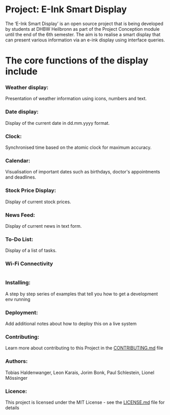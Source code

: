 # Project: E-Ink Smart Display 
The ‘E-Ink Smart Display’ is an open source project that is being developed by students at DHBW Heilbronn as part of the Project Conception module until the end of the 6th semester. The aim is to realise a smart display that can present various information via an e-ink display using interface queries.

# The core functions of the display include
### Weather display: 
Presentation of weather information using icons, numbers and text. 
### Date display: 
Display of the current date in dd.mm.yyyy format. 
### Clock: 
Synchronised time based on the atomic clock for maximum accuracy. 
### Calendar: 
Visualisation of important dates such as birthdays, doctor's appointments and deadlines.
### Stock Price Display:
Display of current stock prices.
### News Feed:
Display of current news in text form.
### To-Do List:
Display of a list of tasks.
### Wi-Fi Connectivity
# 

### Installing: 
A step by step series of examples that tell you how to get a development env running

### Deployment: 
Add additional notes about how to deploy this on a live system

### Contributing: 
Learn more about contributing to this Project in the [CONTRIBUTING.md](CONTRIBUTING.md) file

### Authors: 
Tobias Haldenwanger, Leon Karais, Jorim Bonk, Paul Schlestein, Lionel Mössinger

### Licence: 
This project is licensed under the MIT License - see the [LICENSE.md](LICENSE.md) file for details

